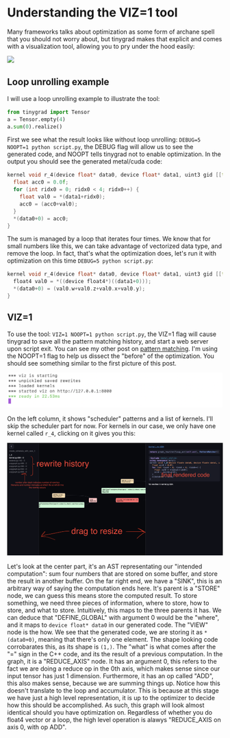 # Understanding the VIZ=1 tool

Many frameworks talks about optimization as some form of archane spell that you should not worry about, but
tinygrad makes that explicit and comes with a visualization tool, allowing you to pry under the hood easily:

<img src="images/51.png">

## Loop unrolling example

I will use a loop unrolling example to illustrate the tool:

```python
from tinygrad import Tensor
a = Tensor.empty(4)
a.sum(0).realize()
```

First we see what the result looks like without loop unrolling: `DEBUG=5 NOOPT=1 python script.py`, the DEBUG flag
will allow us to see the generated code, and NOOPT tells tinygrad not to enable optimization. In the output you should
see the generated metal/cuda code:

```c++
kernel void r_4(device float* data0, device float* data1, uint3 gid [[threadgroup_position_in_grid]], uint3 lid [[thread_position_in_threadgroup]]) {
  float acc0 = 0.0f;
  for (int ridx0 = 0; ridx0 < 4; ridx0++) {
    float val0 = *(data1+ridx0);
    acc0 = (acc0+val0);
  }
  *(data0+0) = acc0;
}
```

The sum is managed by a loop that iterates four times. We know that for small numbers like this, we can take advantage 
of vectorized data type, and remove the loop. In fact, that's what the optimization does, let's run it with optimization
on this time `DEBUG=5 python script.py`:

```c++
kernel void r_4(device float* data0, device float* data1, uint3 gid [[threadgroup_position_in_grid]], uint3 lid [[thread_position_in_threadgroup]]) {
  float4 val0 = *((device float4*)((data1+0)));
  *(data0+0) = (val0.w+val0.z+val0.x+val0.y);
}
```

## VIZ=1 

To use the tool: `VIZ=1 NOOPT=1 python script.py`, the VIZ=1 flag will cause tinygrad to save all the pattern matching
history, and start a web server upon script exit. You can see my other post on [pattern matching](20241112_pm.md). I'm 
using the NOOPT=1 flag to help us dissect the "before" of the optimization. You should see something similar to the first
picture of this post. 

<img src="images/img52.png">

On the left column, it shows "scheduler" patterns and a list of kernels. I'll skip the scheduler part for now.
For kernels in our case, we only have one kernel called `r_4`, clicking on it gives you this:

<img src="images/img53.png">

Let's look at the center part, it's an AST representating our "intended computation": sum four numbers that are stored
on some buffer, and store the result in another buffer. On the far right end, we have a "SINK", this is an arbitrary way
of saying the computation ends here. It's parent is a "STORE" node, we can guess this means store the computed result. To
store something, we need three pieces of information, where to store, how to store, and what to store. Intuitively, this 
maps to the three parents it has. We can deduce that "DEFINE_GLOBAL" with argument 0 would be the "where", and it maps to
`device float* data0` in our generated code. The "VIEW" node is the how. We see that the generated code, we are storing it
as `*(data0+0)`, meaning that there's only one element. The shape looking code corrobarates this, as its shape is `(1,)`.
The "what" is what comes after the "=" sign in the C++ code, and its the result of a previous computation. In the graph,
it is a "REDUCE_AXIS" node. It has an argument 0, this refers to the fact we are doing a reduce op in the 0th axis, which
makes sense since our input tensor has just 1 dimension. Furthermore, it has an op called "ADD", this also makes sense,
because we are summing things up. Notice how this doesn't translate to the loop and accumulator. This is because at this
stage we have just a high level representation, it is up to the optimizer to decide how this should be accomplished. As
such, this graph will look almost identical should you have optimization on. Regardless of whether you do float4 vector 
or a loop, the high level operation is alawys "REDUCE_AXIS on axis 0, with op ADD". 

